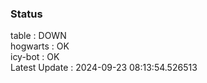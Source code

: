 ### Status


table : DOWN  
hogwarts : OK  
icy-bot : OK  
Latest Update : 2024-09-23 08:13:54.526513
